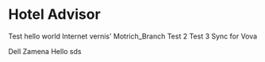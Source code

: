 # Hotel Advisor

Test hello world Internet vernis'
Motrich_Branch
Test 2 Test 3 Sync for Vova





Dell Zamena Hello sds
